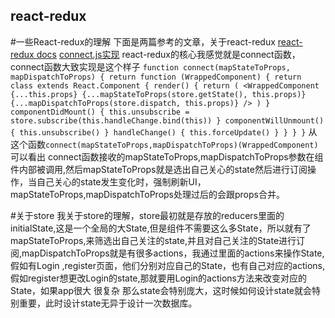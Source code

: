 ## react-redux
#一些React-redux的理解
下面是两篇参考的文章，关于react-redux
[react-redux docs](https://github.com/reactjs/react-redux/blob/master/docs/api.md)
[connect.js实现](https://gist.github.com/gaearon/1d19088790e70ac32ea636c025ba424e)
react-redux的核心我感觉就是connect函数，
connect函数大致实现是这个样子
`function connect(mapStateToProps, mapDispatchToProps) {
  return function (WrappedComponent) {
    return class extends React.Component {
      render() {
        return (
          <WrappedComponent
            {...this.props}
            {...mapStateToProps(store.getState(), this.props)}
            {...mapDispatchToProps(store.dispatch, this.props)}
          />
        )
      }
      componentDidMount() {
        this.unsubscribe = store.subscribe(this.handleChange.bind(this))
      }
      componentWillUnmount() {
        this.unsubscribe()
      }
      handleChange() {
        this.forceUpdate()
      }
    }
  }
}` 
从这个函数`connect(mapStateToProps,mapDispatchToProps)(WrappedComponent)`可以看出  connect函数接收的mapStateToProps,mapDispatchToProps参数在组件内部被调用,然后mapStateToProps就是选出自己关心的state然后进行订阅操作，当自己关心的state发生变化时，强制刷新UI，mapStateToProps,mapDispatchToProps处理过后的会跟props合并。

#关于store
我关于store的理解，store最初就是存放的reducers里面的initialState,这是一个全局的大State,但是组件不需要这么多State，所以就有了mapStateToProps,来筛选出自己关注的state,并且对自己关注的State进行订阅,mapDispatchToProps就是有很多actions，我通过里面的actions来操作State,假如有Login ,register页面，他们分别对应自己的State，也有自己对应的actions,假如register想更改Login的state,那就要用Login的actions方法来改变对应的State，如果app很大 很复杂 那么state会特别庞大，这时候如何设计state就会特别重要，此时设计state无异于设计一次数据库。


